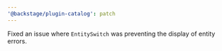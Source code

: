 ```yaml
---
'@backstage/plugin-catalog': patch
---
```


Fixed an issue where `EntitySwitch` was preventing the display of entity errors.
